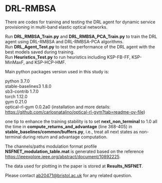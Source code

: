 # DRL-RMBSA
There are codes for training and testing the DRL agent for dynamic service provisioning in multi-band elastic optical networks.

Run **DRL_RMBSA_Train.py** and **DRL_RMBSA_PCA_Train.py** to train the DRL agent using DRL-RMBSA and DRL-RMBSA-PCA algorithms.  
Run **DRL_Agent_Test.py** to test the performance of the DRL agent with the best models saved during training.  
Run **Heuristics_Test.py** to run heuristics including KSP-FB-FF, KSP-MinMaxF, and KSP-HCP-HMF.

Main python packages version used in this study is:

python 3.7.0  
stable-baselines3 1.8.0  
sb3-contrib 1.7.0  
torch 1.12.0    
gym 0.21.0  
optical-rl-gym 0.0.2a0 (installation and more details: https://github.com/carlosnatalino/optical-rl-gym?tab=readme-ov-file)

one tip to enhance the training stability is to set **next_non_terminal** to 1.0 all the time in  **compute_returns_and_advantage** (line 368-405) in **stable_baselines/common/buffers.py**, i.e., treat all next states as non-terminal during return and advantage computation. 

The channels/paths modulation format profile **NSFNET_modulation_table.mat** is generated based on the reference https://ieeexplore.ieee.org/abstract/document/10892225.

The data used for plotting in the paper is stored at **Results_NSFNET**.  

Please contact ab20471@bristol.ac.uk for any related question.
